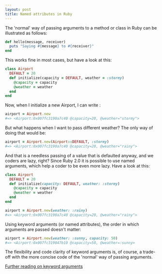 ```yaml
---
layout: post
title: Named attributes in Ruby
---
```

The 'normal' way of passing arguments to a method or class in Ruby can be illustrated as follows:
```ruby
def hello(message, receiver)
  puts "Saying #{message} to #{receiver}"
end
```

This works fine in most cases, but have a look at this:

```ruby
class Airport
  DEFAULT = 20
  def initialize(capacity = DEFAULT, weather = :stormy)
    @capacity = capacity
    @weather = weather
  end
end
```
Now, when I initialize a new Airport, I can write :
```ruby
airport = Airport.new
#=> <Airport:0x007fc3190a7c40 @capacity=20, @weather="stormy">
```
But what happens when I want to pass different weather? The only way of doing that would be:
```ruby
airport = Airport.new(Airport::DEFAULT, :stormy)
#=> <Airport:0x007fc3190a7c40 @capacity=20, @weather="rainy">
```
And that is a needless passing of a value that is defaulted anyway, and we coders are lazy, right? Since Ruby 2.0 it is possible to use named arguments, which help a coder to be even more lazy. Have a look at this:
```ruby
class Airport
  DEFAULT = 20
  def initialize(capacity: DEFAULT, weather: :stormy)
    @capacity = capacity
    @weather = weather
  end
end

airport = Airport.new(weather: :rainy)
#=> <Airport:0x007fc3190a7c40 @capacity=20, @weather="rainy">
 ```
Using keyword arguments (or named attributes), the order in which arguments are passed doesn't matter:
```ruby
airport = Airport.new(weather: :sunny, capacity: 50)
#=> <Airport:0x007fc319047b10 @capacity=50, @weather=:sunny>
 ```
 The flexibility and code clarity of keyword arguments is, of course, a trade-off with the more concise code of the 'normal' way of passing arguments.

 [Further reading on keyword arguments](https://robots.thoughtbot.com/ruby-2-keyword-arguments)
